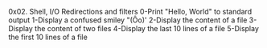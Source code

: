 0x02. Shell, I/O Redirections and filters
0-Print "Hello, World" to standard output
1-Display a confused smiley "(Ôo)'
2-Display the content of a file
3-Display the content of two files
4-Display the last 10 lines of a file
5-Display the first 10 lines of a file
